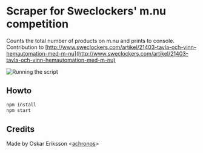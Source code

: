 # Scraper for Sweclockers' m.nu competition

Counts the total number of products on m.nu and prints to console. Contribution
to [http://www.sweclockers.com/artikel/21403-tavla-och-vinn-hemautomation-med-m-nu](http://www.sweclockers.com/artikel/21403-tavla-och-vinn-hemautomation-med-m-nu)

![Running the script](http://i.imgur.com/NioTA3m.png)

## Howto

```bash
npm install
npm start
```

## Credits
Made by Oskar Eriksson <[achronos](http://www.sweclockers.com/medlem/achronos)>
